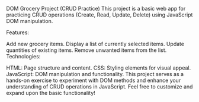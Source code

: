 DOM Grocery Project (CRUD Practice)
This project is a basic web app for practicing CRUD operations (Create, Read, Update, Delete) using JavaScript DOM manipulation.

Features:

Add new grocery items.
Display a list of currently selected items.
Update quantities of existing items.
Remove unwanted items from the list.
Technologies:

HTML: Page structure and content.
CSS: Styling elements for visual appeal.
JavaScript: DOM manipulation and functionality.
This project serves as a hands-on exercise to experiment with DOM methods and enhance your understanding of CRUD operations in JavaScript. Feel free to customize and expand upon the basic functionality!

